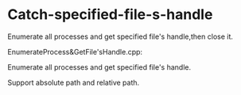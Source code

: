 # Catch-specified-file-s-handle
Enumerate all processes and get specified file's handle,then close it.

EnumerateProcess&GetFile'sHandle.cpp:

Enumerate all processes and get specified file's handle.

Support absolute path and relative path.
